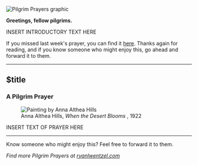 ![Pilgrim Prayers graphic](https://cdn.ryanlwentzel.com/assets/img/content/pilgrim-prayers-v2-md.webp)

**Greetings, fellow pilgrims.**

INSERT INTRODUCTORY TEXT HERE

If you missed last week's prayer, you can find it [here](#). Thanks again for reading, and if you know someone who might enjoy this, go ahead and forward it to them.

---

## $title
### A Pilgrim Prayer

<figure>
	<img src="https://cdn.ryanlwentzel.com/assets/img/content/hills-when-desert-blooms-1922-md.webp" alt="Painting by Anna Althea Hills">
	<figcaption>
		Anna Althea Hills, <em> When the Desert Blooms </em>, 1922
	</figcaption>
</figure>

INSERT TEXT OF PRAYER HERE

---

Know someone who might enjoy this? Feel free to forward it to them.

*Find more Pilgrim Prayers at [ryanlwentzel.com](https://ryanlwentzel.com/prayers/)*
